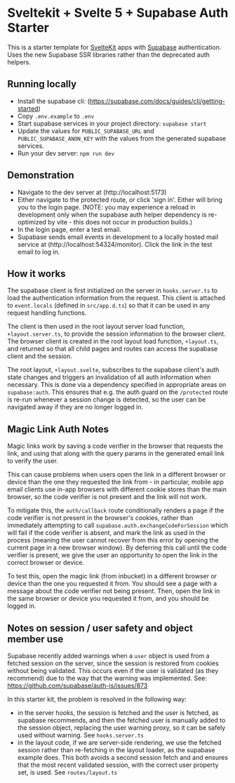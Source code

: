 # Sveltekit + Svelte 5 + Supabase Auth Starter

This is a starter template for [SvelteKit](https://kit.svelte.dev) apps with
[Supabase](https://supabase.io) authentication. Uses the new Supabase SSR libraries rather than the
deprecated auth helpers.

## Running locally

- Install the supabase cli: (https://supabase.com/docs/guides/cli/getting-started)
- Copy `.env.example` to `.env`
- Start supabase services in your project directory: `supabase start`
- Update the values for `PUBLIC_SUPABASE_URL` and `PUBLIC_SUPABASE_ANON_KEY` with the values from
  the generated supabase services.
- Run your dev server: `npm run dev`

## Demonstration

- Navigate to the dev server at (http://localhost:5173)
- Either navigate to the protected route, or click 'sign in'. Either will bring you to the login
  page. (NOTE: you may experience a reload in development only when the supabase auth helper
  dependency is re-optimized by vite - this does not occur in production builds.)
- In the login page, enter a test email.
- Supabase sends email events in development to a locally hosted mail service at
  (http://localhost:54324/monitor). Click the link in the test email to log in.

## How it works

The supabase client is first initialized on the server in `hooks.server.ts` to load the
authentication information from the request. This client is attached to `event.locals` (defined in
`src/app.d.ts`) so that it can be used in any request handling functions.

The client is then used in the root layout server load function, `+layout.server.ts`, to provide the
session information to the browser client. The browser client is created in the root layout load
function, `+layout.ts`, and returned so that all child pages and routes can access the supabase
client and the session.

The root layout, `+layout.svelte`, subscribes to the supabase client's auth state changes and
triggers an invalidation of all auth information when necessary. This is done via a dependency
specified in appropriate areas on `supabase:auth`. This ensures that e.g. the auth guard on the
`/protected` route is re-run whenever a session change is detected, so the user can be navigated
away if they are no longer logged in.

## Magic Link Auth Notes

Magic links work by saving a code verifier in the browser that requests the link, and using that
along with the query params in the generated email link to verify the user.

This can cause problems when users open the link in a different browser or device than the one they
requested the link from - in particular, mobile app email clients use in-app browsers with different
cookie stores than the main browser, so the code verifier is not present and the link will not work.

To mitigate this, the `auth/callback` route conditionally renders a page if the code verifier is not
present in the browser's cookies, rather than immediately attempting to call
`supabase.auth.exchangeCodeForSession` which will fail if the code verifier is absent, and mark the
link as used in the process (meaning the user cannot recover from this error by opening the current
page in a new browser window). By deferring this call until the code verifier is present, we give
the user an opportunity to open the link in the correct browser or device.

To test this, open the magic link (from inbucket) in a different browser or device than the one you
requested it from. You should see a page with a message about the code verifier not being present.
Then, open the link in the same browser or device you requested it from, and you should be logged
in.

## Notes on session / user safety and object member use

Supabase recently added warnings when a `user` object is used from a fetched session on the server, since the
session is restored from cookies without being validated. This occurs even if the
user is validated (as they recommend) due to the way that the warning was implemented. See:
https://github.com/supabase/auth-js/issues/873

In this starter kit, the problem is resolved in the following way:

- in the server hooks, the session is fetched and the user is fetched, as supabase recommends, and
  then the fetched user is manually added to the session object, replacing the user warning proxy,
  so it can be safely used without warning. See `hooks.server.ts`
- in the layout code, if we are server-side rendering, we use the fetched session rather than
  re-fetching in the layout loader, as the supabase example does. This both avoids a second session
  fetch and and ensures that the most recent validated session, with the correct user property set,
  is used. See `routes/layout.ts`
